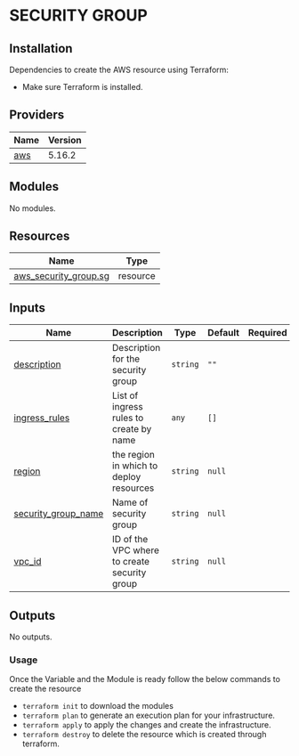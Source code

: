 # SECURITY GROUP

## Installation
Dependencies to create the AWS resource using Terraform: 
- Make sure Terraform is installed.

## Providers

| Name | Version |
|------|---------|
| <a name="provider_aws"></a> [aws](#provider\_aws) | 5.16.2|

## Modules

No modules.

## Resources

| Name | Type |
|------|------|
| [aws_security_group.sg](https://registry.terraform.io/providers/hashicorp/aws/latest/docs/resources/security_group) | resource |

## Inputs

| Name | Description | Type | Default | Required |
|------|-------------|------|---------|:--------:|
| <a name="input_description"></a> [description](#input\_description) | Description for the security group | `string` | `""` |  |
| <a name="input_ingress_rules"></a> [ingress\_rules](#input\_ingress\_rules) | List of ingress rules to create by name | `any` | `[]` |  |
| <a name="input_region"></a> [region](#input\_region) | the region in which to deploy resources | `string` | `null` | |
| <a name="input_security_group_name"></a> [security\_group\_name](#input\_security\_group\_name) | Name of security group | `string` | `null` | |
| <a name="input_vpc_id"></a> [vpc\_id](#input\_vpc\_id) | ID of the VPC where to create security group | `string` | `null` | |

## Outputs

No outputs.


### Usage
Once the Variable and the Module is ready follow the below commands to create the resource
- ```terraform init``` to download the modules
- ```terraform plan``` to generate an execution plan for your infrastructure. 
- ```terraform apply``` to apply the changes and create the infrastructure.
- ```terraform destroy``` to delete the resource which is created through terraform.
<!-- END_TF_DOCS -->
